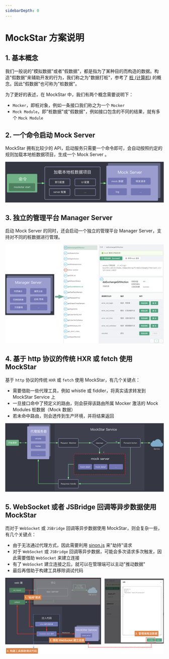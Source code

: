 ```yaml
---
sidebarDepth: 0
---
```


# MockStar 方案说明

## 1. 基本概念

我们一般说的"模拟数据"或者"假数据"，都是指为了某种目的而构造的数据。构造"假数据"来辅助开发的行为，我们称之为"数据打桩"，参考了 [桩 (计算机)](https://zh.wikipedia.org/wiki/桩_(计算机)) 的概念。因此"假数据"也可称为"桩数据"。

为了更好的表述，在 MockStar 中，我们有两个概念需要说明下：

- `Mocker`，即桩对象，例如一条接口我们称之为一个 `Mocker`
- `Mock Module`，即"桩数据"或"假数据"，例如接口包含的不同的结果，就有多个 `Mock Module`


## 2. 一个命令启动 Mock Server

MockStar 拥有比较少的 API，启动服务只需要一个命令即可，会自动按照约定的规则加载本地桩数据项目，生成一个 Mock Server 。

![](./img/start.png)

## 3. 独立的管理平台 Manager Server

启动 Mock Server 的同时，还会启动一个独立的管理平台 Manager Server，支持对不同的桩数据进行管理。

![](./img/manager-server.png)


## 4. 基于 http 协议的传统 HXR 或 fetch 使用 MockStar

基于 `http` 协议的传统 `HXR` 或 `fetch` 使用 MockStar，有几个关键点：

- 需要借助一些代理工具，例如 whistle 或 fiddler，将真实请求转发到 MockStar Service 上
- 一旦接口命中了预定义的路由，则会获得该路由所属 Mocker 激活的 Mock Modules 桩数据（Mock 数据）
- 若未命中路由，则会透传到生产环境，并将结果返回

![](./img/construct.png)

## 5. WebSocket 或者 JSBridge 回调等异步数据使用 MockStar

而对于 `WebSocket` 或 `JSBridge` 回调等异步数据使用 MockStar，则会复杂一些，有几个关键点：

- 由于无法通过代理方式，因此需要利用 [sinon.js](https://sinonjs.org/) 来"劫持"请求
- 对于 `WebSocket` 或 `JSBridge` 回调等异步数据，可能会多次请求多次触发，因此需要借助 `WebSocket` 来建立连接
- 有了 `WebSocket` 建立连接之后，就可以在管理端可以主动"推动数据"
- 最后再借助于构建工具移除调试代码

![](./img/websocket.png)
